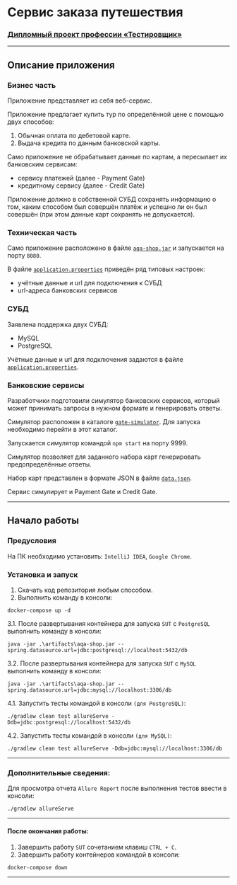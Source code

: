 # Сервис заказа путешествия

### [Дипломный проект профессии «Тестировщик»](https://github.com/netology-code/qa-diploma/tree/2ccafd34b6f9eb3a66dd7a11a0b8b1ba3f266e50#дипломный-проект-профессии-тестировщик)
___
## Описание приложения

### Бизнес часть

Приложение представляет из себя веб-сервис.

Приложение предлагает купить тур по определённой цене с помощью двух способов:
1. Обычная оплата по дебетовой карте.
1. Выдача кредита по данным банковской карты.

Само приложение не обрабатывает данные по картам, а пересылает их банковским сервисам:
* сервису платежей (далее - Payment Gate)
* кредитному сервису (далее - Credit Gate)

Приложение должно в собственной СУБД сохранять информацию о том, каким способом был совершён платёж и успешно ли он был совершён (при этом данные карт сохранять не допускается).

### Техническая часть

Само приложение расположено в файле [`aqa-shop.jar`](artifacts/aqa-shop.jar) и запускается на порту `8080`.

В файле [`application.properties`](application.properties) приведён ряд типовых настроек:
* учётные данные и url для подключения к СУБД
* url-адреса банковских сервисов

### СУБД

Заявлена поддержка двух СУБД:
* MySQL
* PostgreSQL

Учётные данные и url для подключения задаются в файле [`application.properties`](application.properties).

### Банковские сервисы

Разработчики подготовили симулятор банковских сервисов, который может принимать запросы в нужном формате и генерировать ответы.

Симулятор расположен в каталоге [`gate-simulator`](gate-simulator). Для запуска необходимо перейти в этот каталог.

Запускается симулятор командой `npm start` на порту 9999.

Симулятор позволяет для заданного набора карт генерировать предопределённые ответы.

Набор карт представлен в формате JSON в файле [`data.json`](gate-simulator/data.json).

Сервис симулирует и Payment Gate и Credit Gate.
___
## Начало работы

### Предусловия

На ПК необходимо установить:
`IntelliJ IDEA`, `Google Chrome`.

### Установка и запуск

1. Скачать код репозитория любым способом.
2. Выполнить команду в консоли:
```
docker-compose up -d
```
3.1. После развертывания контейнера для запуска `SUT` с `PostgreSQL` выполнить команду в консоли:
```
java -jar .\artifacts\aqa-shop.jar --spring.datasource.url=jdbc:postgresql://localhost:5432/db
```
3.2. После развертывания контейнера для запуска `SUT` с `MySQL` выполнить команду в консоли:
```
java -jar .\artifacts\aqa-shop.jar --spring.datasource.url=jdbc:mysql://localhost:3306/db
```
4.1. Запустить тесты командой в консоли `(для PostgreSQL)`:
```
./gradlew clean test allureServe -Ddb=jdbc:postgresql://localhost:5432/db
```
4.2. Запустить тесты командой в консоли `(для MySQL)`:
```
./gradlew clean test allureServe -Ddb=jdbc:mysql://localhost:3306/db
```
___
### Дополнительные сведения:

Для просмотра отчета `Allure Report` после выполнения тестов ввести в консоли:
```
./gradlew allureServe
```
___
#### После окончания работы:
1. Завершить работу `SUT` сочетанием клавиш `CTRL + C`.
2. Завершить работу контейнеров командой в консоли:
```
docker-compose down
```
___